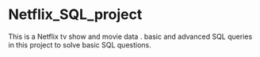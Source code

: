 # Netflix_SQL_project

This is a Netflix tv show and movie data . basic and advanced SQL queries in this project to solve basic SQL questions. 
